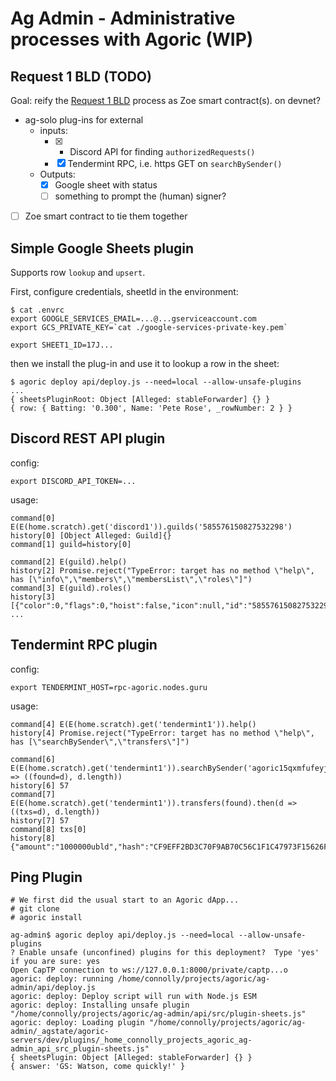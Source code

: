 # Ag Admin - Administrative processes with Agoric (WIP)

## Request 1 BLD (TODO)

Goal: reify the [Request 1 BLD](https://github.com/Agoric/validator-profiles/wiki/Request-1-BLD) process as Zoe smart contract(s). on devnet?

 - ag-solo plug-ins for external
    - inputs:
       - [x] - Discord API for finding `authorizedRequests()`
       - [x]  Tendermint RPC, i.e. https GET on `searchBySender()`
    -  Outputs:
       - [x] Google sheet with status
       - [ ] something to prompt the (human) signer?
 - [ ] Zoe smart contract to tie them together
## Simple Google Sheets plugin

Supports row `lookup` and `upsert`.

First, configure credentials, sheetId in the environment:

```
$ cat .envrc
export GOOGLE_SERVICES_EMAIL=...@...gserviceaccount.com
export GCS_PRIVATE_KEY=`cat ./google-services-private-key.pem`

export SHEET1_ID=17J...
```

then we install the plug-in and use it to lookup a row in the sheet:

```
$ agoric deploy api/deploy.js --need=local --allow-unsafe-plugins
...
{ sheetsPluginRoot: Object [Alleged: stableForwarder] {} }
{ row: { Batting: '0.300', Name: 'Pete Rose', _rowNumber: 2 } }
```

## Discord REST API plugin

config:
```
export DISCORD_API_TOKEN=...
```

usage:

```
command[0] E(E(home.scratch).get('discord1')).guilds('585576150827532298')
history[0] [Object Alleged: Guild]{}
command[1] guild=history[0]

command[2] E(guild).help()
history[2] Promise.reject("TypeError: target has no method \"help\", has [\"info\",\"members\",\"membersList\",\"roles\"]")
command[3] E(guild).roles()
history[3] [{"color":0,"flags":0,"hoist":false,"icon":null,"id":"585576150827532298","managed":false,"mentionable":false,"name":"@everyone","permissions":104191552,"permissions_new":"1071698531904","position":0,"unicode_emoji":null},
...
```

## Tendermint RPC plugin

config:

```
export TENDERMINT_HOST=rpc-agoric.nodes.guru
```

usage:
```
command[4] E(E(home.scratch).get('tendermint1')).help()
history[4] Promise.reject("TypeError: target has no method \"help\", has [\"searchBySender\",\"transfers\"]")

command[6] E(E(home.scratch).get('tendermint1')).searchBySender('agoric15qxmfufeyj4zm9zwnsczp72elxsjsvd0vm4q8h').then(d => ((found=d), d.length))
history[6] 57
command[7] E(E(home.scratch).get('tendermint1')).transfers(found).then(d => ((txs=d), d.length))
history[7] 57
command[8] txs[0]
history[8] {"amount":"1000000ubld","hash":"CF9EFF2BD3C70F9AB70C56C1F1C47973F15626FEFDD1B1F9DF4F9AB56CA61C4B","recipient":"agoric18du3gnu9qqgrcfln804g8gcmruv2gjwgs7mj3l","sender":"agoric15qxmfufeyj4zm9zwnsczp72elxsjsvd0vm4q8h"}
```

## Ping Plugin

```
# We first did the usual start to an Agoric dApp...
# git clone
# agoric install

ag-admin$ agoric deploy api/deploy.js --need=local --allow-unsafe-plugins
? Enable unsafe (unconfined) plugins for this deployment?  Type 'yes' if you are sure: yes
Open CapTP connection to ws://127.0.0.1:8000/private/captp...o
agoric: deploy: running /home/connolly/projects/agoric/ag-admin/api/deploy.js
agoric: deploy: Deploy script will run with Node.js ESM
agoric: deploy: Installing unsafe plugin "/home/connolly/projects/agoric/ag-admin/api/src/plugin-sheets.js"
agoric: deploy: Loading plugin "/home/connolly/projects/agoric/ag-admin/_agstate/agoric-servers/dev/plugins/_home_connolly_projects_agoric_ag-admin_api_src_plugin-sheets.js"
{ sheetsPlugin: Object [Alleged: stableForwarder] {} }
{ answer: 'GS: Watson, come quickly!' }
```
